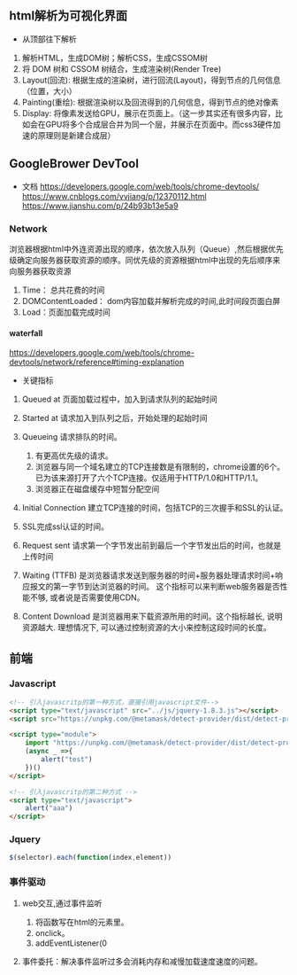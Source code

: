 ## html解析为可视化界面
- 从顶部往下解析
1. 解析HTML，生成DOM树；解析CSS，生成CSSOM树
2. 将 DOM 树和 CSSOM 树结合，生成渲染树(Render Tree)
3. Layout(回流): 根据生成的渲染树，进行回流(Layout)，得到节点的几何信息（位置，大小）
4. Painting(重绘): 根据渲染树以及回流得到的几何信息，得到节点的绝对像素
5. Display: 将像素发送给GPU，展示在页面上。（这一步其实还有很多内容，比如会在GPU将多个合成层合并为同一个层，并展示在页面中。而css3硬件加速的原理则是新建合成层）

## GoogleBrower DevTool
- 文档 
https://developers.google.com/web/tools/chrome-devtools/  
https://www.cnblogs.com/vvjiang/p/12370112.html   
https://www.jianshu.com/p/24b93b13e5a9   
### Network
浏览器根据html中外连资源出现的顺序，依次放入队列（Queue）,然后根据优先级确定向服务器获取资源的顺序。同优先级的资源根据html中出现的先后顺序来向服务器获取资源
1. Time： 总共花费的时间
2. DOMContentLoaded： dom内容加载并解析完成的时间,此时间段页面白屏
3. Load：页面加载完成时间
#### waterfall
https://developers.google.com/web/tools/chrome-devtools/network/reference#timing-explanation
- 关键指标
1. Queued at 页面加载过程中，加入到请求队列的起始时间

2. Started  at 请求加入到队列之后，开始处理的起始时间

3. Queueing 请求排队的时间。
    1. 有更高优先级的请求。
    2. 浏览器与同一个域名建立的TCP连接数是有限制的，chrome设置的6个。已为该来源打开了六个TCP连接。仅适用于HTTP/1.0和HTTP/1.1。
    3. 浏览器正在磁盘缓存中短暂分配空间

4. Initial Connection 建立TCP连接的时间，包括TCP的三次握手和SSL的认证。

5. SSL完成ssl认证的时间。

6. Request sent 请求第一个字节发出前到最后一个字节发出后的时间，也就是上传时间

7. Waiting (TTFB) 是浏览器请求发送到服务器的时间+服务器处理请求时间+响应报文的第一字节到达浏览器的时间。 这个指标可以来判断web服务器是否性能不够, 或者说是否需要使用CDN。

8. Content Download 是浏览器用来下载资源所用的时间。这个指标越长, 说明资源越大. 理想情况下, 可以通过控制资源的大小来控制这段时间的长度。


## 前端
### Javascript
```html
<!-- 引入javascritp的第一种方式，直接引用javascript文件-->
<script type="text/javascript" src="../js/jquery-1.8.3.js"></script>
<script src="https://unpkg.com/@metamask/detect-provider/dist/detect-provider.min.js"></script>

<script type="module">
    import "https://unpkg.com/@metamask/detect-provider/dist/detect-provider.min.js";
    (async _ =>{ 
        alert("test")
    })()
</script>

<!-- 引入javascritp的第二种方式 -->
<script type="text/javascript">
    alert("aaa")
</script>
```


### Jquery
```js
$(selector).each(function(index,element))
```

### 事件驱动
1. web交互,通过事件监听
    1. 将函数写在html的元素里。
    2. onclick。
    3. addEventListener(0

2. 事件委托：解决事件监听过多会消耗内存和减慢加载速度速度的问题。

